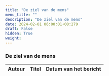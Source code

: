 ```yaml
---
title: "De ziel van de mens"
menu_title: ""
description: "De ziel van de mens"
date: 2024-02-01 06:00:01+00:279
draft: False
hidden: True
weight:
---
```

### De ziel van de mens

**Auteur** | **Titel** | **Datum van het bericht**
---|---|---
